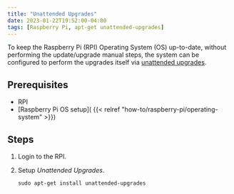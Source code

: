 ```yaml
---
title: "Unattended Upgrades"
date: 2023-01-22T19:52:00-04:00
tags: [Raspberry Pi, apt-get unattended-upgrades]
---
```

To keep the Raspberry Pi (RPI) Operating System (OS) up-to-date, without performing the update/upgrade manual steps, the system can be configured to perform the upgrades itself via [unattended upgrades](https://wiki.debian.org/UnattendedUpgrades).

## Prerequisites

- RPI
- [Raspberry Pi OS setup]( {{< relref "how-to/raspberry-pi/operating-system" >}})

## Steps

1. Login to the RPI.
1. Setup *Unattended Upgrades*.

   ```
   sudo apt-get install unattended-upgrades
   ```